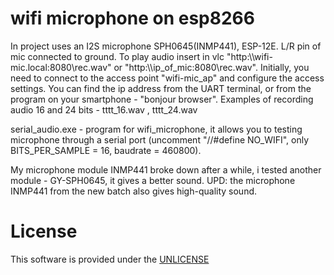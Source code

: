 # wifi microphone on esp8266

  In project uses an  I2S microphone SPH0645(INMP441), ESP-12E. L/R pin of mic connected to ground.
  To play audio insert in vlc  "http:\\\wifi-mic.local:8080\rec.wav"  or "http:\\\ip_of_mic:8080\rec.wav".
  Initially, you need to connect to the access point "wifi-mic_ap" and configure the access settings.
  You can find the ip address from the UART terminal, or from the program on your smartphone - "bonjour browser".
  Examples of recording audio 16 and 24 bits - tttt_16.wav , tttt_24.wav
  
  serial_audio.exe - program for wifi_microphone,  it allows you to testing  microphone through a serial port (uncomment  "//#define NO_WIFI", only BITS_PER_SAMPLE = 16, baudrate = 460800).
  
 My microphone module  INMP441 broke down after a while, i tested another module - GY-SPH0645, it gives a better sound.
 UPD: the microphone INMP441 from the new batch also gives high-quality sound.


# License

  This software is provided under the  <a href="http://unlicense.org/" rel="nofollow">UNLICENSE</a>

